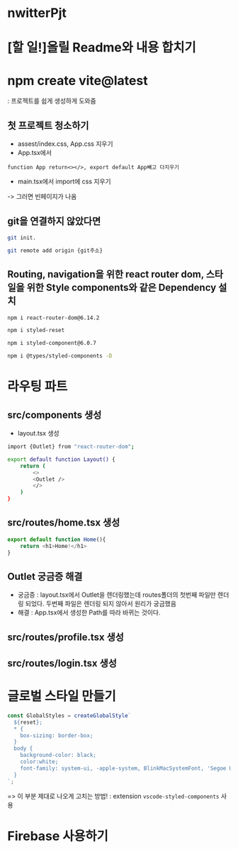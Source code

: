 # nwitterPjt

# [할 일!]올릴 Readme와 내용 합치기

# npm create vite@latest
: 프로젝트를 쉽게 생성하게 도와줌

## 첫 프로젝트 청소하기
- assest/index.css, App.css 지우기
- App.tsx에서
```
function App return<></>, export default App빼고 다지우기
``` 
- main.tsx에서 import에 css 지우기

-> 그러면 빈페이지가 나옴

## git을 연결하지 않았다면
```bash
git init. 

git remote add origin {git주소}
```
## Routing, navigation을 위한 react router dom,  스타일을  위한 Style components와 같은 Dependency 설치
```bash
npm i react-router-dom@6.14.2

npm i styled-reset

npm i styled-component@6.0.7

npm i @types/styled-components -D
```


# 라우팅 파트
## src/components 생성
- layout.tsx 생성
```bash
import {Outlet} from "react-router-dom";

export default function Layout() {
    return (
        <>
        <Outlet />
        </>
    )
}
```

## src/routes/home.tsx 생성
```js
export default function Home(){
    return <h1>Home!</h1>
}
```

## Outlet 궁금증 해결
- 궁금증 : layout.tsx에서 Outlet을 렌더링했는데 routes폴더의 첫번째 파일만 렌더링 되었다. 두번째 파일은 렌더링 되지 않아서 원리가 궁금했음
- 해결 : App.tsx에서 생성한 Path를 따라 바뀌는 것이다.

## src/routes/profile.tsx 생성

## src/routes/login.tsx 생성


# 글로벌 스타일 만들기
```js
const GlobalStyles = createGlobalStyle`
  ${reset};
  * {
    box-sizing: border-box;
  }
  body {
    background-color: black;
    color:white;
    font-family: system-ui, -apple-system, BlinkMacSystemFont, 'Segoe UI', Roboto, Oxygen, Ubuntu, Cantarell, 'Open Sans', 'Helvetica Neue', sans-serif;
  }
`;
```
=> 이 부분 제대로 나오게 고치는 방법! : extension `vscode-styled-components` 사용

# Firebase 사용하기
